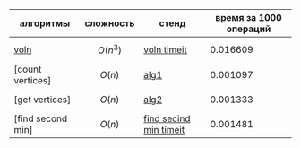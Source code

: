 | алгоритмы | сложность | стенд | время за 1000 операций |
|-----------|-----------|-------|------------------------|
| [voln](https://github.com/prwnvs/dzz/blob/main/voln.py)           |  $$O(n^3)$$         | [voln timeit](https://github.com/prwnvs/dzz/blob/main/voln%20timeit.py)      |   0.016609                      |
| [count vertices]          |  $$O(n)$$         | [alg1](https://github.com/prwnvs/dzz/blob/main/alg1.py)      |    0.001097                    |
| [get vertices]          | $$O(n)$$          | [alg2](https://github.com/prwnvs/dzz/blob/main/alg2.py)      |   0.001333                     |
| [find second min]          | $$O(n)$$          | [find secind min timeit](https://github.com/prwnvs/dzz/blob/main/find%20second%20min%20timeit.py)      |    0.001481                     |
